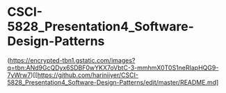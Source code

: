 # CSCI-5828_Presentation4_Software-Design-Patterns


(https://encrypted-tbn1.gstatic.com/images?q=tbn:ANd9GcQDyx6SDBF0wYKX7oVbtC-3-mmhmX0T0S1neRIapHQG9-7yWrw7)[[https://github.com/hariniiyer/CSCI-5828_Presentation4_Software-Design-Patterns/edit/master/README.md]
